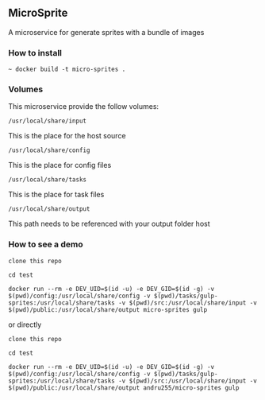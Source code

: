 ## MicroSprite

A microservice for generate sprites with a bundle of images


### How to install

```shell
~ docker build -t micro-sprites . 
```


### Volumes

This microservice provide the follow volumes:


```shell
/usr/local/share/input
```

This is the place for the host source

```shell
/usr/local/share/config
```

This is the place for config files

```shell
/usr/local/share/tasks
```

This is the place for task files

```shell
/usr/local/share/output
```

This path needs to be referenced with your output folder host

### How to see a demo

```shell
clone this repo

cd test

docker run --rm -e DEV_UID=$(id -u) -e DEV_GID=$(id -g) -v $(pwd)/config:/usr/local/share/config -v $(pwd)/tasks/gulp-sprites:/usr/local/share/tasks -v $(pwd)/src:/usr/local/share/input -v $(pwd)/public:/usr/local/share/output micro-sprites gulp
```

or directly

```shell
clone this repo

cd test

docker run --rm -e DEV_UID=$(id -u) -e DEV_GID=$(id -g) -v $(pwd)/config:/usr/local/share/config -v $(pwd)/tasks/gulp-sprites:/usr/local/share/tasks -v $(pwd)/src:/usr/local/share/input -v $(pwd)/public:/usr/local/share/output andru255/micro-sprites gulp
```
